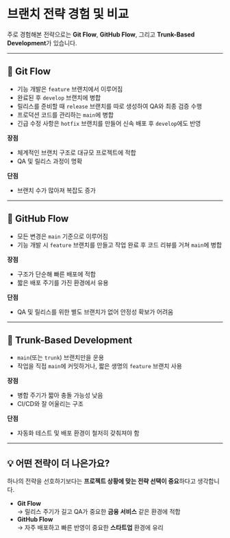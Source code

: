 # 브랜치 전략 경험 및 비교

주로 경험해본 전략으로는 **Git Flow**, **GitHub Flow**, 그리고 **Trunk-Based Development**가 있습니다.

---

## 🔹 Git Flow

- 기능 개발은 `feature` 브랜치에서 이루어짐
- 완료된 후 `develop` 브랜치에 병합
- 릴리스를 준비할 때 `release` 브랜치를 따로 생성하여 QA와 최종 검증 수행
- 프로덕션 코드를 관리하는 `main`에 병합
- 긴급 수정 사항은 `hotfix` 브랜치를 만들어 신속 배포 후 `develop`에도 반영

**장점**  
- 체계적인 브랜치 구조로 대규모 프로젝트에 적합  
- QA 및 릴리스 과정이 명확

**단점**  
- 브랜치 수가 많아져 복잡도 증가

---

## 🔹 GitHub Flow

- 모든 변경은 `main` 기준으로 이루어짐
- 기능 개발 시 `feature` 브랜치를 만들고 작업 완료 후 코드 리뷰를 거쳐 `main`에 병합

**장점**  
- 구조가 단순해 빠른 배포에 적합  
- 짧은 배포 주기를 가진 환경에서 유용

**단점**  
- QA 및 릴리스를 위한 별도 브랜치가 없어 안정성 확보가 어려움

---

## 🔹 Trunk-Based Development

- `main`(또는 `trunk`) 브랜치만을 운용
- 작업을 직접 `main`에 커밋하거나, 짧은 생명의 `feature` 브랜치 사용

**장점**  
- 병합 주기가 짧아 충돌 가능성 낮음  
- CI/CD와 잘 어울리는 구조

**단점**  
- 자동화 테스트 및 배포 환경이 철저히 갖춰져야 함

---

## 💡 어떤 전략이 더 나은가요?

하나의 전략을 선호하기보다는 **프로젝트 상황에 맞는 전략 선택이 중요**하다고 생각합니다.

- **Git Flow**  
  → 릴리스 주기가 길고 QA가 중요한 **금융 서비스** 같은 환경에 적합  
- **GitHub Flow**  
  → 자주 배포하고 빠른 반영이 중요한 **스타트업** 환경에 유리

